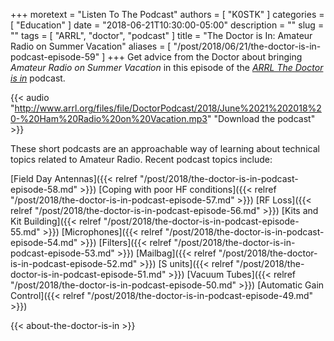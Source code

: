 +++
moretext = "Listen To The Podcast"
authors = [ "K0STK" ]
categories = [ "Education" ]
date = "2018-06-21T10:30:00-05:00"
description = ""
slug = ""
tags = [ "ARRL", "doctor", "podcast" ]
title = "The Doctor is In: Amateur Radio on Summer Vacation"
aliases = [ "/post/2018/06/21/the-doctor-is-in-podcast-episode-59" ]
+++
Get advice from the Doctor about bringing
*Amateur Radio on Summer Vacation*
in this episode of the
[*ARRL The Doctor is in*](http://www.arrl.org/doctor/) podcast. 

<!--more-->

{{< audio "http://www.arrl.org/files/file/DoctorPodcast/2018/June%2021%202018%20-%20Ham%20Radio%20on%20Vacation.mp3" "Download the podcast" >}}

These short podcasts are an approachable way of learning about technical
topics related to Amateur Radio. Recent podcast topics include:

[Field Day Antennas]({{< relref "/post/2018/the-doctor-is-in-podcast-episode-58.md" >}})
[Coping with poor HF conditions]({{< relref "/post/2018/the-doctor-is-in-podcast-episode-57.md" >}})
[RF Loss]({{< relref "/post/2018/the-doctor-is-in-podcast-episode-56.md" >}})
[Kits and Kit Building]({{< relref "/post/2018/the-doctor-is-in-podcast-episode-55.md" >}})
[Microphones]({{< relref "/post/2018/the-doctor-is-in-podcast-episode-54.md" >}})
[Filters]({{< relref "/post/2018/the-doctor-is-in-podcast-episode-53.md" >}})
[Mailbag]({{< relref "/post/2018/the-doctor-is-in-podcast-episode-52.md" >}})
[S units]({{< relref "/post/2018/the-doctor-is-in-podcast-episode-51.md" >}})
[Vacuum Tubes]({{< relref "/post/2018/the-doctor-is-in-podcast-episode-50.md" >}})
[Automatic Gain Control]({{< relref "/post/2018/the-doctor-is-in-podcast-episode-49.md" >}})

{{< about-the-doctor-is-in >}}
